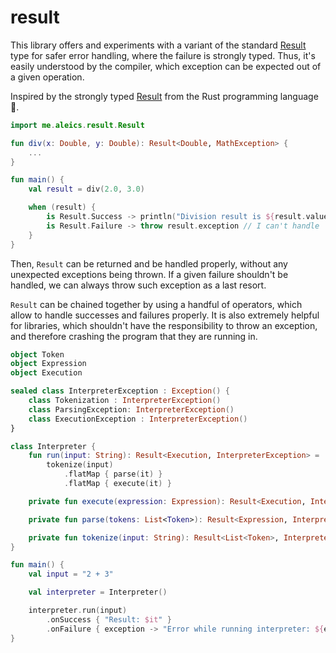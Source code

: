 # result

This library offers and experiments with a variant of the standard [Result](https://kotlinlang.org/api/latest/jvm/stdlib/kotlin/-result/) type for safer error handling, where the failure is strongly typed. Thus, it's easily understood by the compiler, which exception can be expected out of a given operation.

Inspired by the strongly typed [Result](https://doc.rust-lang.org/std/result/enum.Result.html) from the Rust programming language 🦀.

```kt
import me.aleics.result.Result

fun div(x: Double, y: Double): Result<Double, MathException> {
    ...
}

fun main() {
    val result = div(2.0, 3.0)

    when (result) {
        is Result.Success -> println("Division result is ${result.value}")
        is Result.Failure -> throw result.exception // I can't handle `MathException`, I give up
    }
}
```

Then, `Result` can be returned and be handled properly, without any unexpected exceptions being thrown. If a given failure shouldn't be handled, we can always throw such exception as a last resort.

`Result` can be chained together by using a handful of operators, which allow to handle successes and failures properly. It is also extremely helpful for libraries, which shouldn't have the responsibility to throw an exception, and therefore crashing the program that they are running in.

```kt
object Token
object Expression
object Execution

sealed class InterpreterException : Exception() {
    class Tokenization : InterpreterException()
    class ParsingException: InterpreterException()
    class ExecutionException : InterpreterException()
}

class Interpreter {
    fun run(input: String): Result<Execution, InterpreterException> =
        tokenize(input)
            .flatMap { parse(it) }
            .flatMap { execute(it) }

    private fun execute(expression: Expression): Result<Execution, InterpreterException> { ... }

    private fun parse(tokens: List<Token>): Result<Expression, InterpreterException> { ... }

    private fun tokenize(input: String): Result<List<Token>, InterpreterException> { ... }
}

fun main() {
    val input = "2 + 3"

    val interpreter = Interpreter()

    interpreter.run(input)
        .onSuccess { "Result: $it" }
        .onFailure { exception -> "Error while running interpreter: ${exception.message}"  } // InterpreterException
}
```
